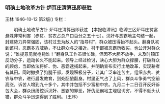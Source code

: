 ### 明确土地改革方针  炉耳庄清算迅即获胜
王林
1946-10-12
第2版()
专栏：

　　明确土地改革方针
    炉耳庄清算迅即获胜
    【本报临漳讯】临漳三区炉耳庄贫富悬殊非常利害（赤贫、贫农占总户口百分之五十七）。汉奸与恶霸地主勾结一起，封建势力异常强固，该村过去为敌人的“指导村”，群众被压得抬不起头。翻身队初到该村，恶霸多方威胁，不让群众与之接近，村干部被恶霸所收买，也公开对群众说：“谁提意见就枪毙谁！”翻身队工作虽很忙碌，但因不大胆不放手，未及时镇压反动分子，运动长久不能起来。领导上经过检讨，决心大胆为群众撑腰，打破群众的顾虑，当即依法将奸、伪、恶霸逮捕起来，并明确宣布实行土地改革，实现耕者有其田。同时撤换了狗腿干部，发现积极分子，让其广泛串连苦主，组织赤贫、贫农与中农，进行启发教育，到处酝酿翻身。村里正气占了上风，群众斗争勇气空前高涨，诉苦人增到九十多个，其中并包括不少富裕中农。九月二十二日召开反奸诉苦大会，群众纷纷控诉汉奸、恶霸的罪恶，奸伪恶霸地主理屈词穷，不得不低头认错，群众斗争迅速得到了胜利。（王林）
